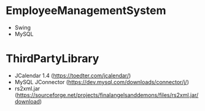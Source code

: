# EmployeeManagementSystem
+ Swing 
+ MySQL
# ThirdPartyLibrary
+ JCalendar 1.4 (https://toedter.com/jcalendar/)
+ MySQL JConnector (https://dev.mysql.com/downloads/connector/j/)
+ rs2xml.jar  (https://sourceforge.net/projects/finalangelsanddemons/files/rs2xml.jar/download)
